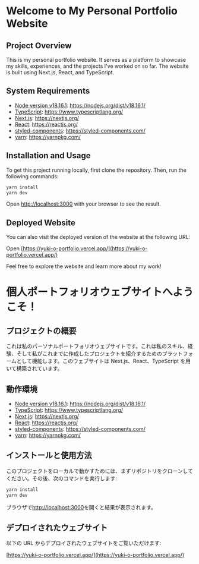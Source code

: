 # Welcome to My Personal Portfolio Website

## Project Overview

This is my personal portfolio website. It serves as a platform to showcase my skills, experiences, and the projects I've worked on so far. The website is built using Next.js, React, and TypeScript.

## System Requirements

- [Node version v18.16.1](https://nodejs.org/dist/v18.16.1/): https://nodejs.org/dist/v18.16.1/
- [TypeScript](https://www.typescriptlang.org/): https://www.typescriptlang.org/
- [Next.js](https://nextjs.org/): https://nextjs.org/
- [React](https://reactjs.org/): https://reactjs.org/
- [styled-components](https://styled-components.com/): https://styled-components.com/
- [yarn](https://yarnpkg.com/): https://yarnpkg.com/

## Installation and Usage

To get this project running locally, first clone the repository. Then, run the following commands:

```bash
yarn install
yarn dev
```

Open [http://localhost:3000](http://localhost:3000) with your browser to see the result.

## Deployed Website

You can also visit the deployed version of the website at the following URL:

Open [https://yuki-o-portfolio.vercel.app/](https://yuki-o-portfolio.vercel.app/)

Feel free to explore the website and learn more about my work!

# 個人ポートフォリオウェブサイトへようこそ！

## プロジェクトの概要

これは私のパーソナルポートフォリオウェブサイトです。これは私のスキル、経験、そして私がこれまでに作成したプロジェクトを紹介するためのプラットフォームとして機能します。このウェブサイトは Next.js、React、TypeScript を用いて構築されています。

## 動作環境

- [Node version v18.16.1](https://nodejs.org/dist/v18.16.1/): https://nodejs.org/dist/v18.16.1/
- [TypeScript](https://www.typescriptlang.org/): https://www.typescriptlang.org/
- [Next.js](https://nextjs.org/): https://nextjs.org/
- [React](https://reactjs.org/): https://reactjs.org/
- [styled-components](https://styled-components.com/): https://styled-components.com/
- [yarn](https://yarnpkg.com/): https://yarnpkg.com/

## インストールと使用方法

このプロジェクトをローカルで動かすためには、まずリポジトリをクローンしてください。その後、次のコマンドを実行します:

```bash
yarn install
yarn dev
```

ブラウザで[http://localhost:3000](http://localhost:3000)を開くと結果が表示されます。

## デプロイされたウェブサイト

以下の URL からデプロイされたウェブサイトをご覧いただけます:

[https://yuki-o-portfolio.vercel.app/](https://yuki-o-portfolio.vercel.app/)

